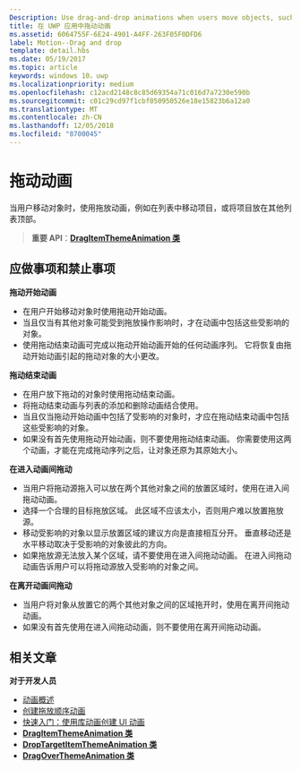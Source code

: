 ```yaml
---
Description: Use drag-and-drop animations when users move objects, such as moving an item within a list, or dropping an item on top of another.
title: 在 UWP 应用中拖动动画
ms.assetid: 6064755F-6E24-4901-A4FF-263F05F0DFD6
label: Motion--Drag and drop
template: detail.hbs
ms.date: 05/19/2017
ms.topic: article
keywords: windows 10，uwp
ms.localizationpriority: medium
ms.openlocfilehash: c12acd2148c8c85d69354a71c016d7a7230e590b
ms.sourcegitcommit: c01c29cd97f1cbf050950526e18e15823b6a12a0
ms.translationtype: MT
ms.contentlocale: zh-CN
ms.lasthandoff: 12/05/2018
ms.locfileid: "8700045"
---
```

# <a name="drag-animations"></a>拖动动画




当用户移动对象时，使用拖放动画，例如在列表中移动项目，或将项目放在其他列表顶部。

> **重要 API**：[**DragItemThemeAnimation 类**](https://msdn.microsoft.com/library/windows/apps/br243174)


## <a name="dos-and-donts"></a>应做事项和禁止事项


**拖动开始动画**

-   在用户开始移动对象时使用拖动开始动画。
-   当且仅当有其他对象可能受到拖放操作影响时，才在动画中包括这些受影响的对象。
-   使用拖动结束动画可完成以拖动开始动画开始的任何动画序列。 它将恢复由拖动开始动画引起的拖动对象的大小更改。

**拖动结束动画**

-   在用户放下拖动的对象时使用拖动结束动画。
-   将拖动结束动画与列表的添加和删除动画结合使用。
-   当且仅当拖动开始动画中包括了受影响的对象时，才应在拖动结束动画中包括这些受影响的对象。
-   如果没有首先使用拖动开始动画，则不要使用拖动结束动画。 你需要使用这两个动画，才能在完成拖动序列之后，让对象还原为其原始大小。

**在进入动画间拖动**

-   当用户将拖动源拖入可以放在两个其他对象之间的放置区域时，使用在进入间拖动动画。
-   选择一个合理的目标拖放区域。 此区域不应该太小，否则用户难以放置拖放源。
-   移动受影响的对象以显示放置区域的建议方向是直接相互分开。 垂直移动还是水平移动取决于受影响的对象彼此的方向。
-   如果拖放源无法放入某个区域，请不要使用在进入间拖动动画。 在进入间拖动动画告诉用户可以将拖动源放入受影响的对象之间。

**在离开动画间拖动**

-   当用户将对象从放置它的两个其他对象之间的区域拖开时，使用在离开间拖动动画。
-   如果没有首先使用在进入间拖动动画，则不要使用在离开间拖动动画。


## <a name="related-articles"></a>相关文章

**对于开发人员**
* [动画概述](https://msdn.microsoft.com/library/windows/apps/mt187350)
* [创建拖放顺序动画](https://msdn.microsoft.com/library/windows/apps/xaml/jj649427)
* [快速入门：使用库动画创建 UI 动画](https://msdn.microsoft.com/library/windows/apps/xaml/hh452703)
* [**DragItemThemeAnimation 类**](https://msdn.microsoft.com/library/windows/apps/br243174)
* [**DropTargetItemThemeAnimation 类**](https://msdn.microsoft.com/library/windows/apps/br243186)
* [**DragOverThemeAnimation 类**](https://msdn.microsoft.com/library/windows/apps/br243180)


 




